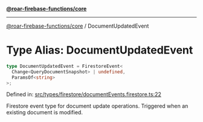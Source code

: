 [**@roar-firebase-functions/core**](../README.md)

---

[@roar-firebase-functions/core](../README.md) / DocumentUpdatedEvent

# Type Alias: DocumentUpdatedEvent

```ts
type DocumentUpdatedEvent = FirestoreEvent<
  Change<QueryDocumentSnapshot> | undefined,
  ParamsOf<string>
>;
```

Defined in: [src/types/firestore/documentEvents.firestore.ts:22](src/src/types/firestore/documentEvents.firestore.ts#22)

Firestore event type for document update operations.
Triggered when an existing document is modified.
